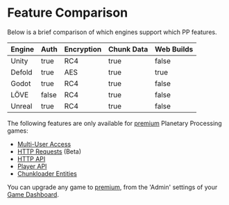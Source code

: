 # Feature Comparison

Below is a brief comparison of which engines support which PP features.

<table><thead><tr><th>Engine</th><th data-type="checkbox">Auth</th><th>Encryption</th><th data-type="checkbox">Chunk Data</th><th data-type="checkbox">Web Builds</th></tr></thead><tbody><tr><td>Unity</td><td>true</td><td>RC4</td><td>true</td><td>false</td></tr><tr><td>Defold</td><td>true</td><td>AES</td><td>true</td><td>true</td></tr><tr><td>Godot</td><td>true</td><td>RC4</td><td>true</td><td>false</td></tr><tr><td>LÖVE</td><td>false</td><td>RC4</td><td>true</td><td>false</td></tr><tr><td>Unreal</td><td>true</td><td>RC4</td><td>true</td><td>false</td></tr></tbody></table>



The following features are only available for [premium](https://www.planetaryprocessing.com/pricing) Planetary Processing games:

* [Multi-User Access](../server/git.md#collaborating-on-your-game-repository)
* [HTTP Requests](../server/lua.md#http-requests) (Beta)
* [HTTP API](../http-api/authentication.md)
* [Player API](../http-api/player-api.md)
* [Chunkloader Entities](../server/entities.md#fields)

You can upgrade any game to [premium](https://www.planetaryprocessing.com/pricing), from the 'Admin' settings of your [Game Dashboard](https://panel.planetaryprocessing.io/games).
